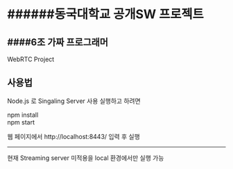 ######동국대학교 공개SW 프로젝트
=============================

####6조 가짜 프로그래머
---------------------------

WebRTC Project 

## 사용법

Node.js 로 Singaling Server 사용
실행하고 하려면

npm install    
npm start


웹 페이지에서 
http://localhost:8443/
입력 후 실행


* * *
현재 Streaming server 미적용을 local 환경에서만 실행 가능

